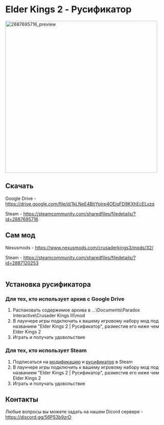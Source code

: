 # Elder Kings 2 - Русификатор
<img width="475" alt="2887695716_preview" src="https://github.com/Elder-Kings2-Rus/elder-kings2-rus/assets/25348662/4033bcb6-7dd1-481e-a629-d64cddc3c423">

## Скачать
Google Drive - https://drive.google.com/file/d/1kLNeE4BtjYpjrp4OEjqFD9KXhEcELvzq

Steam - https://steamcommunity.com/sharedfiles/filedetails/?id=2887695716

## Сам мод
Nexusmods - https://www.nexusmods.com/crusaderkings3/mods/32/

Steam - https://steamcommunity.com/sharedfiles/filedetails/?id=2887120253
<br>
<br>



## Установка русификатора
### Для тех, кто использует архив с Google Drive 
1. Распаковать содержимое архива в ...\Documents\Paradox Interactive\Crusader Kings III\mod
2. В лаунчере игры подключить к вашему игровому набору мод под названием "Elder Kings 2 | Русификатор", разместив его ниже чем Elder Kings 2
3. Играть и получать удовольствие

### Для тех, кто использует Steam
1. Подписаться на [модификацию](https://steamcommunity.com/workshop/filedetails/?id=2887120253) и [русификатор](https://steamcommunity.com/sharedfiles/filedetails/?id=2887695716) в Steam
2. В лаунчере игры подключить к вашему игровому набору мод под названием "Elder Kings 2 | Русификатор", разместив его ниже чем Elder Kings 2
3. Играть и получать удовольствие

## Контакты
Любые вопросы вы можете задать на нашем Dicord сервере - https://discord.gg/56P53b9zrD